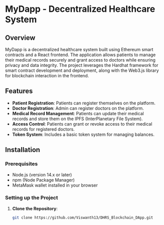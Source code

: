 # MyDapp - Decentralized Healthcare System

## Overview
MyDapp is a decentralized healthcare system built using Ethereum smart contracts and a React frontend. The application allows patients to manage their medical records securely and grant access to doctors while ensuring privacy and data integrity. The project leverages the Hardhat framework for smart contract development and deployment, along with the Web3.js library for blockchain interaction in the frontend.

## Features
- **Patient Registration**: Patients can register themselves on the platform.
- **Doctor Registration**: Admin can register doctors on the platform.
- **Medical Record Management**: Patients can update their medical records and store them on the IPFS (InterPlanetary File System).
- **Access Control**: Patients can grant or revoke access to their medical records for registered doctors.
- **Token System**: Includes a basic token system for managing balances.

## Installation

### Prerequisites
- Node.js (version 14.x or later)
- npm (Node Package Manager)
- MetaMask wallet installed in your browser

### Setting up the Project
1. **Clone the Repository**:
   ```bash
   git clone https://github.com/Viswanth13/DHRS_Blockchain_DApp.git

